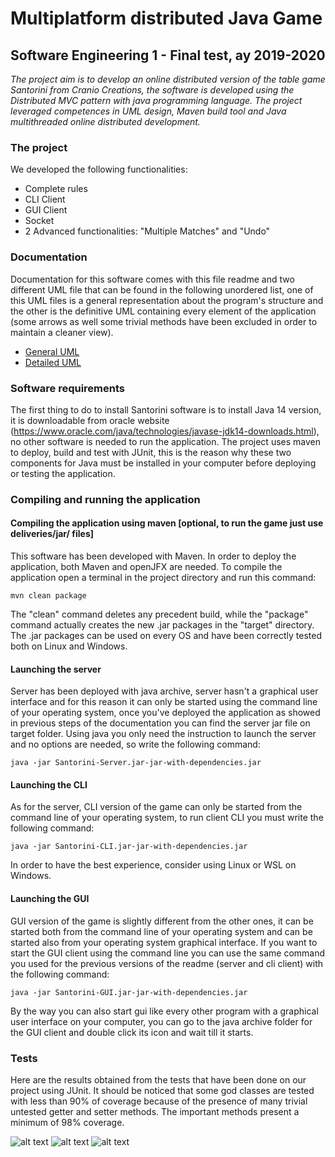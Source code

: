# Multiplatform distributed Java Game
## Software Engineering 1 - Final test, ay 2019-2020

<em>The project aim is to develop an online distributed version of the table game Santorini from Cranio Creations, the software is developed using the Distributed MVC pattern with java programming language. The project leveraged competences in UML design, Maven build tool and Java multithreaded online distributed development.</em>

### The project

We developed the following functionalities:
- Complete rules
- CLI Client
- GUI Client
- Socket
- 2 Advanced functionalities: "Multiple Matches" and "Undo"

### Documentation

Documentation for this software comes with this file readme and two different UML file that can be found in the following unordered list, one of this UML files is a general representation about the program's structure and the other is the definitive UML containing every element of the application (some arrows as well some trivial methods have been excluded in order to maintain a cleaner view).
- [General UML](https://github.com/marcoPetriPolimi/ing-sw-2020-petri-piccirillo-restifo/blob/master/deliveries/UML/UML_Generic.pdf)
- [Detailed UML](https://github.com/marcoPetriPolimi/ing-sw-2020-petri-piccirillo-restifo/blob/master/deliveries/UML/UML_Final.pdf)

### Software requirements

The first thing to do to install Santorini software is to install Java 14 version, it is downloadable from oracle website (https://www.oracle.com/java/technologies/javase-jdk14-downloads.html), no other software is needed to run the application.
The project uses maven to deploy, build and test with JUnit, this is the reason why these two components for Java must be installed in your computer before deploying or testing the application.

### Compiling and running the application

#### Compiling the application using maven [optional, to run the game just use deliveries/jar/ files]

This software has been developed with Maven. In order to deploy the application, both Maven and openJFX are needed. To compile the application open a terminal in the project directory and run this command:
```
mvn clean package
```
The "clean" command deletes any precedent build, while the "package" command actually creates the new .jar packages in the "target" directory.
The .jar packages can be used on every OS and have been correctly tested both on Linux and Windows.

#### Launching the server

Server has been deployed with java archive, server hasn't a graphical user interface and for this reason it can only be started using the command line of your operating system, once you've deployed the application as showed in previous steps of the documentation you can find the server jar file on target folder. Using java you only need the instruction to launch the server and no options are needed, so write the following command:
```
java -jar Santorini-Server.jar-jar-with-dependencies.jar
```

#### Launching the CLI

As for the server, CLI version of the game can only be started from the command line of your operating system, to run client CLI you must write the following command:
```
java -jar Santorini-CLI.jar-jar-with-dependencies.jar
```
In order to have the best experience, consider using Linux or WSL on Windows.

#### Launching the GUI

GUI version of the game is slightly different from the other ones, it can be started both from the command line of your operating system and can be started also from your operating system graphical interface. If you want to start the GUI client using the command line you can use the same command you used for the previous versions of the readme (server and cli client) with the following command:
```
java -jar Santorini-GUI.jar-jar-with-dependencies.jar
```
By the way you can also start gui like every other program with a graphical user interface on your computer, you can go to the java archive folder for the GUI client and double click its icon and wait till it starts.

### Tests

Here are the results obtained from the tests that have been done on our project using JUnit. It should be noticed that some god classes are tested with less than 90% of coverage because of the presence of many trivial untested getter and setter methods. The important methods present a minimum of 98% coverage.

![alt text](https://github.com/marcoPetriPolimi/ing-sw-2020-petri-piccirillo-restifo/blob/master/deliveries/Tests/tests_1.PNG)
![alt text](https://github.com/marcoPetriPolimi/ing-sw-2020-petri-piccirillo-restifo/blob/master/deliveries/Tests/tests_2.PNG)
![alt text](https://github.com/marcoPetriPolimi/ing-sw-2020-petri-piccirillo-restifo/blob/master/deliveries/Tests/tests_3.PNG)
